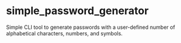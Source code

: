 # simple_password_generator
Simple CLI tool to generate passwords with a user-defined number of alphabetical characters, numbers, and symbols.
